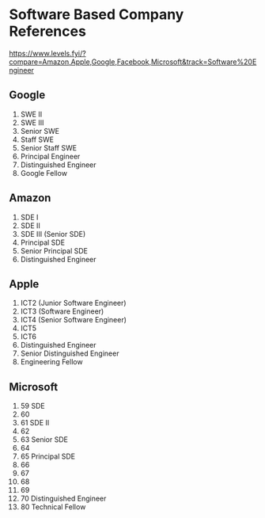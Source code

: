 # Software Based Company References

https://www.levels.fyi/?compare=Amazon,Apple,Google,Facebook,Microsoft&track=Software%20Engineer

## Google

1. SWE II
1. SWE III
1. Senior SWE
1. Staff SWE
1. Senior Staff SWE
1. Principal Engineer
1. Distinguished Engineer
1. Google Fellow

## Amazon

1. SDE I
1. SDE II
1. SDE III (Senior SDE)
1. Principal SDE
1. Senior Principal SDE
1. Distinguished Engineer

## Apple

1. ICT2 (Junior Software Engineer)
1. ICT3 (Software Engineer)
1. ICT4 (Senior Software Engineer)
1. ICT5
1. ICT6
1. Distinguished Engineer
1. Senior Distinguished Engineer
1. Engineering Fellow

## Microsoft

1. 59 SDE
1. 60
1. 61 SDE II
1. 62
1. 63 Senior SDE
1. 64
1. 65 Principal SDE
1. 66
1. 67
1. 68
1. 69
1. 70 Distinguished Engineer
1. 80 Technical Fellow